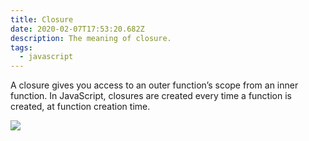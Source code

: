```yaml
---
title: Closure
date: 2020-02-07T17:53:20.682Z
description: The meaning of closure.
tags:
  - javascript
---
```

A closure gives you access to an outer function’s scope from an inner function. In JavaScript, closures are created every time a function is created, at function creation time.

<img src="https://pbs.twimg.com/media/EnrfbShUcAAKh7W?format=png" style="max-width: 100%" />